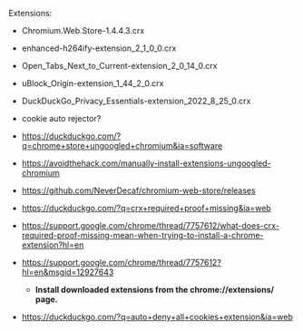 Extensions:

- Chromium.Web.Store-1.4.4.3.crx
- enhanced-h264ify-extension_2_1_0_0.crx
- Open_Tabs_Next_to_Current-extension_2_0_14_0.crx
- uBlock_Origin-extension_1_44_2_0.crx
- DuckDuckGo_Privacy_Essentials-extension_2022_8_25_0.crx
- cookie auto rejector?

- https://duckduckgo.com/?q=chrome+store+ungoogled+chromium&ia=software
- https://avoidthehack.com/manually-install-extensions-ungoogled-chromium
- https://github.com/NeverDecaf/chromium-web-store/releases
- https://duckduckgo.com/?q=crx+required+proof+missing&ia=web
- https://support.google.com/chrome/thread/7757612/what-does-crx-required-proof-missing-mean-when-trying-to-install-a-chrome-extension?hl=en
- https://support.google.com/chrome/thread/7757612?hl=en&msgid=12927643
    - **Install downloaded extensions from the chrome://extensions/ page.**
- https://duckduckgo.com/?q=auto+deny+all+cookies+extension&ia=web
